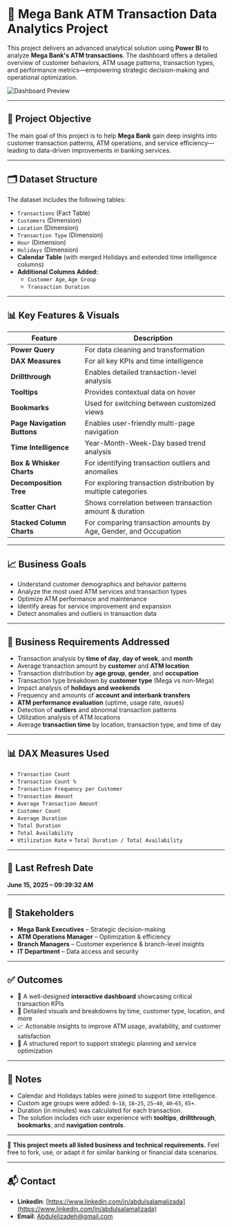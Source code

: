 # 🏦 Mega Bank ATM Transaction Data Analytics Project

This project delivers an advanced analytical solution using **Power BI** to analyze **Mega Bank's ATM transactions**. The dashboard offers a detailed overview of customer behaviors, ATM usage patterns, transaction types, and performance metrics—empowering strategic decision-making and operational optimization.

![Dashboard Preview](./17518c2c-c738-4822-aecf-b69f5ca0963a.png)

---

## 🎯 Project Objective

The main goal of this project is to help **Mega Bank** gain deep insights into customer transaction patterns, ATM operations, and service efficiency—leading to data-driven improvements in banking services.

---

## 🗂️ Dataset Structure

The dataset includes the following tables:

- `Transactions` (Fact Table)
- `Customers` (Dimension)
- `Location` (Dimension)
- `Transaction Type` (Dimension)
- `Hour` (Dimension)
- `Holidays` (Dimension)
- **Calendar Table** (with merged Holidays and extended time intelligence columns)
- **Additional Columns Added:**
  - `Customer Age`, `Age Group`
  - `Transaction Duration`

---

## 📊 Key Features & Visuals

| Feature | Description |
|--------|-------------|
| **Power Query** | For data cleaning and transformation |
| **DAX Measures** | For all key KPIs and time intelligence |
| **Drillthrough** | Enables detailed transaction-level analysis |
| **Tooltips** | Provides contextual data on hover |
| **Bookmarks** | Used for switching between customized views |
| **Page Navigation Buttons** | Enables user-friendly multi-page navigation |
| **Time Intelligence** | Year-Month-Week-Day based trend analysis |
| **Box & Whisker Charts** | For identifying transaction outliers and anomalies |
| **Decomposition Tree** | For exploring transaction distribution by multiple categories |
| **Scatter Chart** | Shows correlation between transaction amount & duration |
| **Stacked Column Charts** | For comparing transaction amounts by Age, Gender, and Occupation |

---

## 📈 Business Goals

- Understand customer demographics and behavior patterns
- Analyze the most used ATM services and transaction types
- Optimize ATM performance and maintenance
- Identify areas for service improvement and expansion
- Detect anomalies and outliers in transaction data

---

## 📌 Business Requirements Addressed

- Transaction analysis by **time of day**, **day of week**, and **month**
- Average transaction amount by **customer** and **ATM location**
- Transaction distribution by **age group**, **gender**, and **occupation**
- Transaction type breakdown by **customer type** (Mega vs non-Mega)
- Impact analysis of **holidays and weekends**
- Frequency and amounts of **account and interbank transfers**
- **ATM performance evaluation** (uptime, usage rate, issues)
- Detection of **outliers** and abnormal transaction patterns
- Utilization analysis of ATM locations
- Average **transaction time** by location, transaction type, and time of day

---

## 📊 DAX Measures Used

- `Transaction Count`
- `Transaction Count %`
- `Transaction Frequency per Customer`
- `Transaction Amount`
- `Average Transaction Amount`
- `Customer Count`
- `Average Duration`
- `Total Duration`
- `Total Availability`
- `Utilization Rate` = `Total Duration / Total Availability`

---

## 📅 Last Refresh Date

**June 15, 2025 – 09:39:32 AM**

---

## 🧠 Stakeholders

- **Mega Bank Executives** – Strategic decision-making
- **ATM Operations Manager** – Optimization & efficiency
- **Branch Managers** – Customer experience & branch-level insights
- **IT Department** – Data access and security

---

## ✅ Outcomes

- 📌 A well-designed **interactive dashboard** showcasing critical transaction KPIs
- 🧩 Detailed visuals and breakdowns by time, customer type, location, and more
- 📈 Actionable insights to improve ATM usage, availability, and customer satisfaction
- 📄 A structured report to support strategic planning and service optimization

---

## 📎 Notes

- Calendar and Holidays tables were joined to support time intelligence.
- Custom age groups were added: `0–18`, `18–25`, `25–40`, `40–65`, `65+`.
- Duration (in minutes) was calculated for each transaction.
- The solution includes rich user experience with **tooltips**, **drillthrough**, **bookmarks**, and **navigation controls**.

---

🎉 **This project meets all listed business and technical requirements.**
Feel free to fork, use, or adapt it for similar banking or financial data scenarios.

---

## 📬 Contact

- **LinkedIn**: [https://www.linkedin.com/in/abdulsalamalizada](https://www.linkedin.com/in/abdulsalamalizada)
- **Email**: Abdulelizadeh@gmail.com
